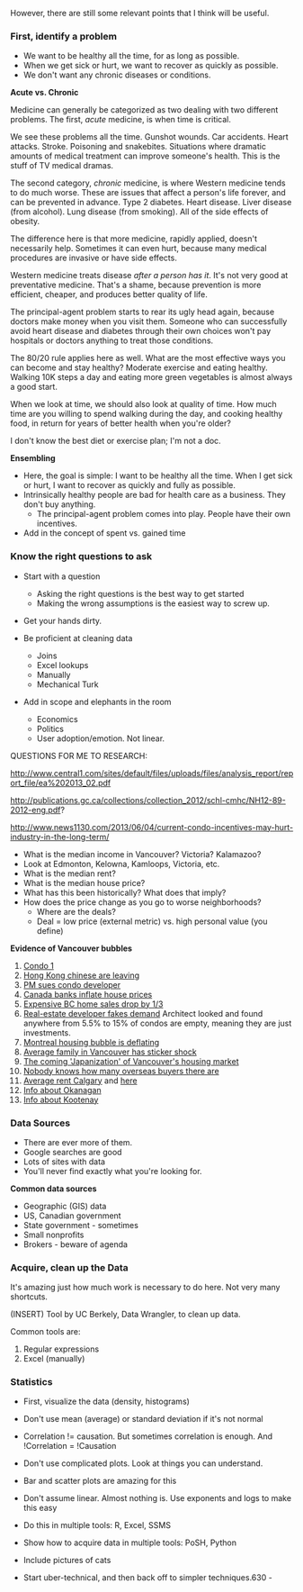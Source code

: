 
However, there are still some relevant points that I think will be useful.

### First, identify a problem

* We want to be healthy all the time, for as long as possible.
* When we get sick or hurt, we want to recover as quickly as possible.
* We don't want any chronic diseases or conditions.

**Acute vs. Chronic**

Medicine can generally be categorized as two dealing with two different problems. The first, *acute* medicine, is when time is critical.

We see these problems all the time. Gunshot wounds. Car accidents. Heart attacks. Stroke. Poisoning and snakebites. Situations where dramatic amounts of medical treatment can improve someone's health. This is the stuff of TV medical dramas.

The second category, *chronic* medicine, is where Western medicine tends to do much worse. These are issues that affect a person's life forever, and can be prevented in advance. Type 2 diabetes. Heart disease. Liver disease (from alcohol). Lung disease (from smoking). All of the side effects of obesity.

The difference here is that more medicine, rapidly applied, doesn't necessarily help. Sometimes it can even hurt, because many medical procedures are invasive or have side effects.

Western medicine treats disease *after a person has it*. It's not very good at preventative medicine. That's a shame, because prevention is more efficient, cheaper, and produces better quality of life.

The principal-agent problem starts to rear its ugly head again, because doctors make money when you visit them. Someone who can successfully avoid heart disease and diabetes through their own choices won't pay hospitals or doctors anything to treat those conditions.

The 80/20 rule applies here as well. What are the most effective ways you can become and stay healthy? Moderate exercise and eating healthy. Walking 10K steps a day and eating more green vegetables is almost always a good start.

When we look at time, we should also look at quality of time. How much time are you willing to spend walking during the day, and cooking healthy food, in return for years of better health when you're older?

I don't know the best diet or exercise plan; I'm not a doc. 

**Ensembling**



* Here, the goal is simple: I want to be healthy all the time. When I get sick or hurt, I want to recover as quickly and fully as possible. 
* Intrinsically healthy people are bad for health care as a business. They don't buy anything.
   * The principal-agent problem comes into play. People have their own incentives.
* Add in the concept of spent vs. gained time



### Know the right questions to ask

* Start with a question
   * Asking the right questions is the best way to get started
   * Making the wrong assumptions is the easiest way to screw up.
* Get your hands dirty. 
* Be proficient at cleaning data
   * Joins
   * Excel lookups
   * Manually
   * Mechanical Turk

* Add in scope and elephants in the room
   * Economics
   * Politics
   * User adoption/emotion. Not linear.

QUESTIONS FOR ME TO RESEARCH:

http://www.central1.com/sites/default/files/uploads/files/analysis_report/report_file/ea%202013_02.pdf

http://publications.gc.ca/collections/collection_2012/schl-cmhc/NH12-89-2012-eng.pdf?

http://www.news1130.com/2013/06/04/current-condo-incentives-may-hurt-industry-in-the-long-term/

* What is the median income in Vancouver? Victoria? Kalamazoo?
* Look at Edmonton, Kelowna, Kamloops, Victoria, etc.
* What is the median rent?
* What is the median house price?
* What has this been historically? What does that imply?
* How does the price change as you go to worse neighborhoods?
   * Where are the deals?
   * Deal = low price (external metric) vs. high personal value (you define)

**Evidence of Vancouver bubbles**

1. [Condo 1](http://www.leaderpost.com/business/real-estate/Boomers+will+finance+kids+housing+purchases+Vancouver/8397869/story.html)
2. [Hong Kong chinese are leaving](http://blogs.vancouversun.com/2013/04/17/hong-kong-chinese-leaving-vancouver-by-the-thousands/)
3. [PM sues condo developer](http://www.edmontonjournal.com/business/commercial-real-estate/Former+Campbell+sues+falling+vancouver/8112216/story.html)
4. [Canada banks inflate house prices](http://boundarysentinel.com/news/comment-canada%E2%80%99s-reckless-banks-inflate-house-price-bubble-23652#.UUs3dTd6jKy)
5. [Expensive BC home sales drop by 1/3](http://www.vancouversun.com/business/home+sales+above+million+fell+third+2012/8038269/story.html)
6. [Real-estate developer fakes demand](http://www.theglobeandmail.com/news/british-columbia/scant-evidence-behind-myth-of-vancouver-real-estates-foreign-buyers/article9000860/)
   Architect looked and found anywhere from 5.5% to 15% of condos are empty, meaning they are just investments.
7. [Montreal housing bubble is deflating](http://www.montrealgazette.com/business/Bryan+housing+numbers+point+soft+landing/7973381/story.html)
8. [Average family in Vancouver has sticker shock](http://www.theglobeandmail.com/life/home-and-garden/real-estate/vancouver-housing-have-nots-struggle-with-sticker-shock/article8729459/?cmpid=rss1)
9. [The coming 'Japanization' of Vancouver's housing market](http://www.oyetimes.com/lifestyle/naukri-paisa/36208-coming-japanization-of-canadian-real-estate-market)
10. [Nobody knows how many overseas buyers there are](http://www.theglobeandmail.com/report-on-business/economy/housing/crucial-bit-of-missing-information-may-be-driving-canadian-home-prices/article7935464/?page=all)
11. [Average rent Calgary](http://publications.gc.ca/collections/collection_2012/schl-cmhc/NH12-63-2012-eng.pdf?) and [here](http://www.jimsparrow.com/market-stats.php)
12. [Info about Okanagan](http://www.ourokanagan.ca/assets/files/OK%20VALLEY%20PROFILE.pdf)
13. [Info about Kootenay](http://www.city-data.com/canada/East-Kootenay.html)

### Data Sources

* There are ever more of them.
* Google searches are good
* Lots of sites with data
* You'll never find exactly what you're looking for.

**Common data sources**

* Geographic (GIS) data
* US, Canadian government
* State government - sometimes
* Small nonprofits
* Brokers - beware of agenda

### Acquire, clean up the Data
It's amazing just how much work is necessary to do here. Not very many shortcuts.

(INSERT) Tool by UC Berkely, Data Wrangler, to clean up data.

Common tools are:
1. Regular expressions
2. Excel (manually)


### Statistics

* First, visualize the data (density, histograms)
* Don't use mean (average) or standard deviation if it's not normal
* Correlation != causation. But sometimes correlation is enough. And !Correlation = !Causation
* Don't use complicated plots. Look at things you can understand.
* Bar and scatter plots are amazing for this
* Don't assume linear. Almost nothing is. Use exponents and logs to make this easy

* Do this in multiple tools: R, Excel, SSMS
* Show how to acquire data in multiple tools: PoSH, Python
* Include pictures of cats
* Start uber-technical, and then back off to simpler techniques.630 - 